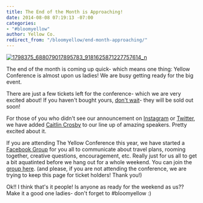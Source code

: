 ```yaml
---
title: The End of the Month is Approaching!
date: 2014-08-08 07:19:13 -07:00
categories:
- "#bloomyellow"
author: Yellow Co.
redirect_from: "/bloomyellow/end-month-approaching/"
---
```


[![1798375_688079017895783_9181625871227757614_n](https://yellow-blog-images.imgix.net/2014/08/1798375_688079017895783_9181625871227757614_n.jpg)](https://yellow-blog-images.imgix.net/2014/08/1798375_688079017895783_9181625871227757614_n.jpg)

The end of the month is coming up quick- which means one thing: Yellow Conference is almost upon us ladies! We are busy getting ready for the big event.

There are just a few tickets left for the conference- which we are very excited about! If you haven't bought yours, [don't wait](https://ti.to/yellowconference/the-yellow-conference)- they will be sold out soon!

For those of you who didn't see our announcement on [Instagram](http://instagram.com/yellowconference) or [Twitter](https://twitter.com/yellowconf), we have added [Caitlin Crosby](http://caitlincrosby.com/) to our line up of amazing speakers. Pretty excited about it.

If you are attending The Yellow Conference this year, we have started a [Facebook Group](https://www.facebook.com/groups/674130756001303/) for you all to communicate about travel plans, rooming together, creative questions, encouragement, etc. Really just for us all to get a bit aquatinted before we hang out for a whole weekend. You can join the [group here](https://www.facebook.com/groups/674130756001303/). (and please, if you are not attending the conference, we are trying to keep this page for ticket holders! Thank you!)

Ok!! I think that's it people! Is anyone as ready for the weekend as us?? Make it a good one ladies- don't forget to #bloomyellow :)
